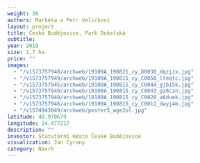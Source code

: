 ```yaml
---
weight: 30
authors: Markéta a Petr Veličkovi
layout: project
title: České Budějovice, Park Dukelská
subtitle:
year: 2019
size: 1,7 ha
price: ""
images:
  - "/v1573757948/archweb/19109A_190821_cy_D0030_dqzjzx.jpg"
  - "/v1573757949/archweb/19109A_190815_cy_C0050_lteqtc.jpg"
  - "/v1573757945/archweb/19109A_190815_cy_C0044_gjb15k.jpg"
  - "/v1573757949/archweb/19109A_190815_cy_C0043_gz6czn.jpg"
  - "/v1573757949/archweb/19109A_190815_cy_C0020_a6duek.jpg"
  - "/v1573757946/archweb/19109A_190815_cy_C0011_dwyj4m.jpg"
  - "/v1574943049/archweb/poster5_wge2ol.jpg"
latitude: 48.970679
longitude: 14.477217
description: ""
investor: Statutární město České Budějovice
visualization: Jan Cyrany
category: Navrh
---
```

